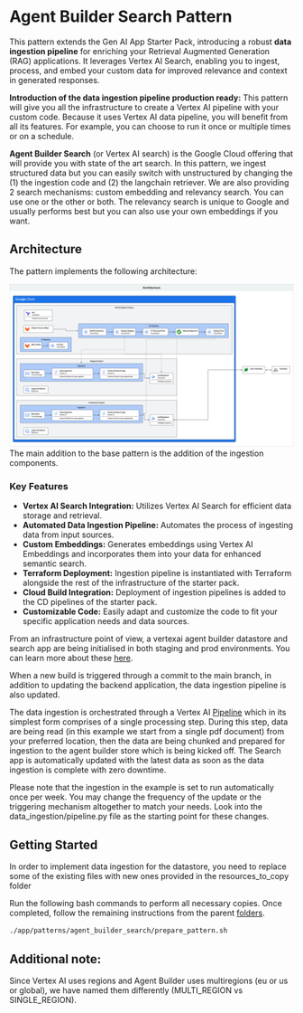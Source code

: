 # Agent Builder Search Pattern

This pattern extends the Gen AI App Starter Pack, introducing a robust **data ingestion pipeline** for enriching your Retrieval Augmented Generation (RAG) applications. It leverages Vertex AI Search, enabling you to ingest, process, and embed your custom data for improved relevance and context in generated responses.

**Introduction of the data ingestion pipeline production ready:** This pattern will give you all the infrastructure to create a Vertex AI pipeline with your custom code. Because it uses Vertex AI data pipeline, you will benefit from all its features. For example, you can choose to run it once or multiple times or on a schedule.

**Agent Builder Search** (or Vertex AI search) is the Google Cloud offering that will provide you with state of the art search. In this pattern, we ingest structured data but you can easily switch with unstructured by changing the (1) the ingestion code and (2) the langchain retriever. We are also providing 2 search mechanisms: custom embedding and relevancy search. You can use one or the other or both. The relevancy search is unique to Google and usually performs best but you can also use your own embeddings if you want.

## Architecture

The pattern implements the following architecture:

![architecture diagram](imgs/architecture.png)
The main addition to the base pattern is the addition of the ingestion components.

### Key Features

* **Vertex AI Search Integration:**  Utilizes Vertex AI Search for efficient data storage and retrieval.
* **Automated Data Ingestion Pipeline:** Automates the process of ingesting data from input sources.
* **Custom Embeddings:** Generates embeddings using Vertex AI Embeddings and incorporates them into your data for enhanced semantic search.
* **Terraform Deployment:** Ingestion pipeline is instantiated with Terraform alongside the rest of the infrastructure of the starter pack.
* **Cloud Build Integration:**  Deployment of ingestion pipelines is added to the CD pipelines of the starter pack.
* **Customizable Code:** Easily adapt and customize the code to fit your specific application needs and data sources.

From an infrastructure point of view, a vertexai agent builder datastore and search app are being initialised in both staging and prod environments. You can learn more about these [here](https://cloud.google.com/generative-ai-app-builder/docs/enterprise-search-introduction).

When a new build is triggered through a commit to the main branch, in addition to updating the backend application, the data ingestion pipeline is also updated.

The data ingestion is orchestrated through a Vertex AI [Pipeline](https://cloud.google.com/vertex-ai/docs/pipelines/introduction) which in its simplest form comprises of a single processing step. During this step, data are being read (in this example we start from a single pdf document) from your preferred location, then the data are being chunked and prepared for ingestion to the agent builder store which is being kicked off. The Search app is automatically updated with the latest data as soon as the data ingestion is complete with zero downtime.

Please note that the ingestion in the example is set to run automatically once per week. You may change the frequency of the update or  the triggering mechanism altogether to match your needs. Look into the data_ingestion/pipeline.py file as the starting point for these changes.

## Getting Started

In order to implement data ingestion for the datastore, you need to replace some of the
existing files with new ones provided in the resources_to_copy folder

Run the following bash commands to perform all necessary copies. Once completed, follow the remaining instructions from the parent [folders](https://github.com/GoogleCloudPlatform/generative-ai/blob/main/gemini/sample-apps/e2e-gen-ai-app-starter-pack/deployment/README.md).

```bash
./app/patterns/agent_builder_search/prepare_pattern.sh
```

## Additional note:

Since Vertex AI uses regions and Agent Builder uses multiregions (eu or us or global), we have named them differently (MULTI_REGION vs SINGLE_REGION).

